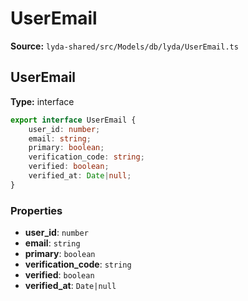 # UserEmail

**Source:** `lyda-shared/src/Models/db/lyda/UserEmail.ts`

## UserEmail

**Type:** interface

```typescript
export interface UserEmail {
    user_id: number;
    email: string;
    primary: boolean;
    verification_code: string;
    verified: boolean;
    verified_at: Date|null;
}
```

### Properties

- **user_id**: `number`
- **email**: `string`
- **primary**: `boolean`
- **verification_code**: `string`
- **verified**: `boolean`
- **verified_at**: `D​a​t​e|null`

